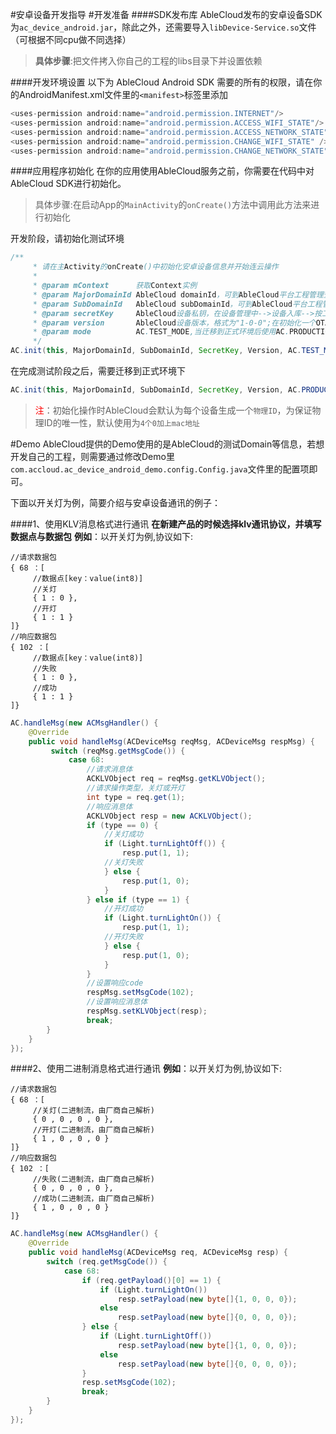 #安卓设备开发指导
#开发准备
####SDK发布库
AbleCloud发布的安卓设备SDK为`ac_device_android.jar`，除此之外，还需要导入`libDevice-Service.so`文件（可根据不同cpu做不同选择）

>**具体步骤**:把文件拷入你自己的工程的libs目录下并设置依赖
 
####开发环境设置
以下为 AbleCloud Android SDK 需要的所有的权限，请在你的AndroidManifest.xml文件里的`<manifest>`标签里添加
```java
<uses-permission android:name="android.permission.INTERNET"/>
<uses-permission android:name="android.permission.ACCESS_WIFI_STATE"/>
<uses-permission android:name="android.permission.ACCESS_NETWORK_STATE" />
<uses-permission android:name="android.permission.CHANGE_WIFI_STATE" />
<uses-permission android:name="android.permission.CHANGE_NETWORK_STATE"/>
```

####应用程序初始化
在你的应用使用AbleCloud服务之前，你需要在代码中对AbleCloud SDK进行初始化。

> 具体步骤:在启动App的`MainActivity`的`onCreate()`方法中调用此方法来进行初始化

开发阶段，请初始化测试环境
```java
/**
     * 请在主Activity的onCreate()中初始化安卓设备信息并开始连云操作
     *
     * @param mContext      获取Context实例
     * @param MajorDomainId AbleCloud domainId，可到AbleCloud平台工程管理查看
     * @param SubDomainId   AbleCloud subDomainId，可到AbleCloud平台工程管理查看
     * @param secretKey     AbleCloud设备私钥，在设备管理中-->设备入库-->按工程批量注册-->入库模式-->统一入库对应这里私钥，同时把设备对应的公钥入库,如选择批量入库，则需要把每个设备对应的公钥和私钥文件上传
     * @param version       AbleCloud设备版本，格式为"1-0-0";在初始化一个OTA版本后，若需要进行OTA升级，需要在设备管理中-->OTA-->新建OTA版本把新的apk文件上传
     * @param mode          AC.TEST_MODE,当迁移到正式环境后使用AC.PRODUCTION_MODE
     */
AC.init(this, MajorDomainId, SubDomainId, SecretKey, Version, AC.TEST_MODE);
```
在完成测试阶段之后，需要迁移到正式环境下
```java
AC.init(this, MajorDomainId, SubDomainId, SecretKey, Version, AC.PRODUCTION_MODE);
```
><font color=red>注</font>：初始化操作时AbleCloud会默认为每个设备生成一个`物理ID`，为保证物理ID的唯一性，默认使用为`4个0加上mac地址`

#Demo
AbleCloud提供的Demo使用的是AbleCloud的测试Domain等信息，若想开发自己的工程，则需要通过修改Demo里`com.accloud.ac_device_android_demo.config.Config.java`文件里的配置项即可。

下面以开关灯为例，简要介绍与安卓设备通讯的例子：

####1、使用KLV消息格式进行通讯
**在新建产品的时候选择klv通讯协议，并填写数据点与数据包**
**例如**：以开关灯为例,协议如下:

```
//请求数据包
{ 68 ：[
     //数据点[key：value(int8)]
     //关灯
     { 1 : 0 },
     //开灯      
     { 1 : 1 }
]}
//响应数据包  
{ 102 ：[
     //数据点[key：value(int8)]
     //失败
     { 1 : 0 },
     //成功      
     { 1 : 1 }
]}
```
```java
AC.handleMsg(new ACMsgHandler() {
    @Override
    public void handleMsg(ACDeviceMsg reqMsg, ACDeviceMsg respMsg) {
         switch (reqMsg.getMsgCode()) {
             case 68:
                 //请求消息体
                 ACKLVObject req = reqMsg.getKLVObject();
                 //请求操作类型，关灯或开灯
                 int type = req.get(1);
                 //响应消息体
                 ACKLVObject resp = new ACKLVObject();
                 if (type == 0) {
                     //关灯成功
                     if (Light.turnLightOff()) {
                         resp.put(1, 1);
                     //关灯失败
                     } else {
                         resp.put(1, 0);
                     }
                 } else if (type == 1) {
                     //开灯成功
                     if (Light.turnLightOn()) {
                         resp.put(1, 1);
                     //开灯失败
                     } else {
                         resp.put(1, 0);
                     }
                 }
                 //设置响应code
                 respMsg.setMsgCode(102);
                 //设置响应消息体
                 respMsg.setKLVObject(resp);
                 break;
        }
    }
});
```

####2、使用二进制消息格式进行通讯
**例如**：以开关灯为例,协议如下:
```
//请求数据包
{ 68 ：[
     //关灯(二进制流，由厂商自己解析)
     { 0 , 0 , 0 , 0 },
     //开灯(二进制流，由厂商自己解析)   
     { 1 , 0 , 0 , 0 }
]}
//响应数据包  
{ 102 ：[
     //失败(二进制流，由厂商自己解析)
     { 0 , 0 , 0 , 0 },
     //成功(二进制流，由厂商自己解析)        
     { 1 , 0 , 0 , 0 }
]}
```
```java
AC.handleMsg(new ACMsgHandler() {
    @Override
    public void handleMsg(ACDeviceMsg req, ACDeviceMsg resp) {
        switch (req.getMsgCode()) {
            case 68:
                if (req.getPayload()[0] == 1) {
                    if (Light.turnLightOn())
                        resp.setPayload(new byte[]{1, 0, 0, 0});
                    else
                        resp.setPayload(new byte[]{0, 0, 0, 0});
                } else {
                    if (Light.turnLightOff())
                        resp.setPayload(new byte[]{1, 0, 0, 0});
                    else
                        resp.setPayload(new byte[]{0, 0, 0, 0});
                }
                resp.setMsgCode(102);
                break;
        }
    }
});
```


